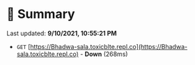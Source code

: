 # 📖 Summary
Last updated: **9/10/2021, 10:55:21 PM**

- `GET` [https://Bhadwa-sala.toxicblte.repl.co](https://Bhadwa-sala.toxicblte.repl.co) - **Down** (268ms)
